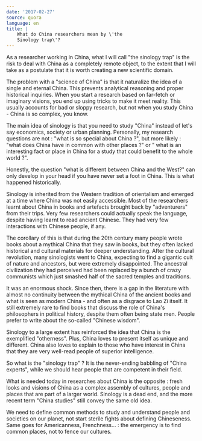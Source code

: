 ```yaml
---
date: '2017-02-27'
source: quora
language: en
title: |
    What do China researchers mean by \'the
    Sinology trap\'?
---
```


As a researcher working in China, what I will call "the sinology trap"
is the risk to deal with China as a completely remote object, to the
extent that I will take as a postulate that it is worth creating a new
scientific domain.

The problem with a "science of China" is that it naturalize the idea of
a single and eternal China. This prevents analytical reasoning and
proper historical inquiries. When you start a research based on
far-fetch or imaginary visions, you end up using tricks to make it meet
reality. This usually accounts for bad or sloppy research, but not when
you study China - China is so complex, you know.

The main idea of sinology is that you need to study "China" instead of
let's say economics, society or urban planning. Personally, my research
questions are not : "what is so special about China ?", but more likely
: "what does China have in common with other places ?" or " what is an
interesting fact or place in China for a study that could benefit to the
whole world ?".

Honestly, the question "what is different between China and the West?"
can only develop in your head if you have never set a foot in China.
This is what happened historically.

Sinology is inherited from the Western tradition of orientalism and
emerged at a time where China was not easily accessible. Most of the
researchers learnt about China in books and artefacts brought back by
"adventurers" from their trips. Very few researchers could actually
speak the language, despite having learnt to read ancient Chinese. They
had very few interactions with Chinese people, if any.

The corollary of this is that during the 20th century many people wrote
books about a mythical China that they saw in books, but they often
lacked historical and cultural materials for deeper understanding. After
the cultural revolution, many sinologists went to China, expecting to
find a gigantic cult of nature and ancestors, but were extremely
disappointed. The ancestral civilization they had perceived had been
replaced by a bunch of crazy communists which just smashed half of the
sacred temples and traditions.

It was an enormous shock. Since then, there is a gap in the literature
with almost no continuity between the mythical China of the ancient
books and what is seen as modern China - and often as a disgrace to Lao
Zi itself. It still extremely rare to find books that discuss the role
of China's philosophers in political history, despite them often being
state men. People prefer to write about the so-called "Chinese wisdom".

Sinology to a large extent has reinforced the idea that China is the
exemplified "otherness". Plus, China loves to present itself as unique
and different. China also loves to explain to those who have interest in
China that they are very well-read people of superior intelligence.

So what is the "sinology trap" ? It is the never-ending babbling of
"China experts", while we should hear people that are competent in their
field.

What is needed today in researches about China is the opposite : fresh
looks and visions of China as a complex assembly of cultures, people and
places that are part of a larger world. Sinology is a dead end, and the
more recent term "China studies" still convey the same old idea.

We need to define common methods to study and understand people and
societies on our planet, not start sterile fights about defining
Chineseness. Same goes for Americanness, Frenchness... : the emergency
is to find common places, not to fence our cultures.
